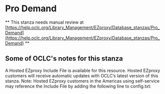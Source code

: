 # Pro Demand
** This stanza needs manual review at [https://help.oclc.org/Library_Management/EZproxy/Database_stanzas/Pro_Demand](https://help.oclc.org/Library_Management/EZproxy/Database_stanzas/Pro_Demand) **

## Some of OCLC's notes for this stanza

A Hosted EZproxy Include File is available for this resource. Hosted EZproxy customers will receive automatic updates with OCLC&rsquo;s latest version of this stanza. Note: Hosted EZproxy customers in the Americas using self-service may reference the Include File by adding the following line to config.txt:

&nbsp;

&nbsp;

